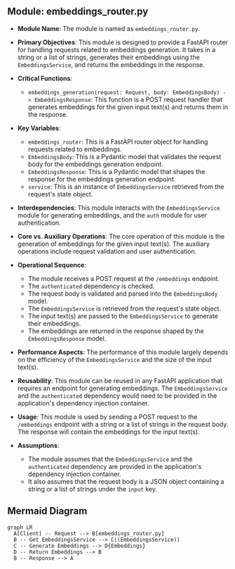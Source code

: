 ## Module: embeddings_router.py
- **Module Name**: The module is named as `embeddings_router.py`.

- **Primary Objectives**: This module is designed to provide a FastAPI router for handling requests related to embeddings generation. It takes in a string or a list of strings, generates their embeddings using the `EmbeddingsService`, and returns the embeddings in the response.

- **Critical Functions**: 
    - `embeddings_generation(request: Request, body: EmbeddingsBody) -> EmbeddingsResponse`: This function is a POST request handler that generates embeddings for the given input text(s) and returns them in the response.

- **Key Variables**: 
    - `embeddings_router`: This is a FastAPI router object for handling requests related to embeddings.
    - `EmbeddingsBody`: This is a Pydantic model that validates the request body for the embeddings generation endpoint.
    - `EmbeddingsResponse`: This is a Pydantic model that shapes the response for the embeddings generation endpoint.
    - `service`: This is an instance of `EmbeddingsService` retrieved from the request's state object.

- **Interdependencies**: This module interacts with the `EmbeddingsService` module for generating embeddings, and the `auth` module for user authentication.

- **Core vs. Auxiliary Operations**: The core operation of this module is the generation of embeddings for the given input text(s). The auxiliary operations include request validation and user authentication.

- **Operational Sequence**: 
    - The module receives a POST request at the `/embeddings` endpoint.
    - The `authenticated` dependency is checked.
    - The request body is validated and parsed into the `EmbeddingsBody` model.
    - The `EmbeddingsService` is retrieved from the request's state object.
    - The input text(s) are passed to the `EmbeddingsService` to generate their embeddings.
    - The embeddings are returned in the response shaped by the `EmbeddingsResponse` model.

- **Performance Aspects**: The performance of this module largely depends on the efficiency of the `EmbeddingsService` and the size of the input text(s).

- **Reusability**: This module can be reused in any FastAPI application that requires an endpoint for generating embeddings. The `EmbeddingsService` and the `authenticated` dependency would need to be provided in the application's dependency injection container.

- **Usage**: This module is used by sending a POST request to the `/embeddings` endpoint with a string or a list of strings in the request body. The response will contain the embeddings for the input text(s).

- **Assumptions**: 
    - The module assumes that the `EmbeddingsService` and the `authenticated` dependency are provided in the application's dependency injection container.
    - It also assumes that the request body is a JSON object containing a string or a list of strings under the `input` key.
## Mermaid Diagram
```mermaid
graph LR
  A[Client] -- Request --> B[embeddings_router.py]
  B -- Get EmbeddingsService --> C((EmbeddingsService))
  C -- Generate Embeddings --> D{Embeddings}
  D -- Return Embeddings --> B
  B -- Response --> A
```
